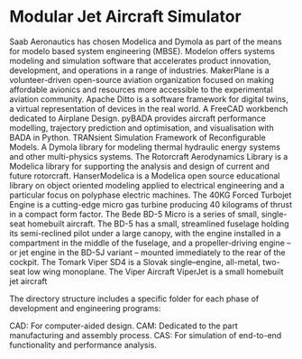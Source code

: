 # Modular Jet Aircraft Simulator

 Saab Aeronautics has chosen Modelica and Dymola as part of the means for modelo based system engineering (MBSE). Modelon offers systems modeling and simulation software that accelerates product innovation, development, and operations in a range of industries. MakerPlane is a volunteer-driven open-source aviation organization focused on making affordable avionics and resources more accessible to the experimental aviation community. Apache Ditto is a software framework for digital twins, a virtual representation of devices in the real world. A FreeCAD workbench dedicated to Airplane Design. pyBADA provides aircraft performance modelling, trajectory prediction and optimisation, and visualisation with BADA in Python. TRANsient Simulation Framework of Reconfigurable Models. A Dymola library for modeling thermal hydraulic energy systems and other multi-physics systems. The Rotorcraft Aerodynamics Library is a Modelica library for supporting the analysis and design of current and future rotorcraft. HanserModelica is a Modelica open source educational library on object oriented modeling applied to electrical engineering and a particular focus on polyphase electric machines. The 40KG Forced Turbojet Engine is a cutting-edge micro gas turbine producing 40 kilograms of thrust in a compact form factor. The Bede BD-5 Micro is a series of small, single-seat homebuilt aircraft. The BD-5 has a small, streamlined fuselage holding its semi-reclined pilot under a large canopy, with the engine installed in a compartment in the middle of the fuselage, and a propeller-driving engine – or jet engine in the BD-5J variant – mounted immediately to the rear of the cockpit. The Tomark Viper SD4 is a Slovak single–engine, all-metal, two-seat low wing monoplane. The Viper Aircraft ViperJet is a small homebuilt jet aircraft
 
The directory structure includes a specific folder for each phase of development and engineering programs:

CAD: For computer-aided design.
CAM: Dedicated to the part manufacturing and assembly process.
CAS: For simulation of end-to-end functionality and performance analysis.